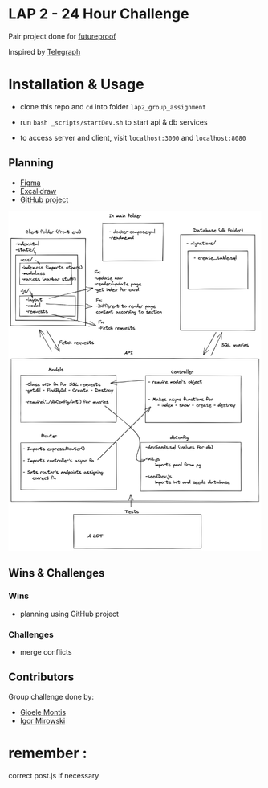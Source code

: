 # LAP 2 - 24 Hour Challenge 

Pair project done for [futureproof](https://www.getfutureproof.co.uk/)

Inspired by [Telegraph](https://telegra.ph/)

# Installation & Usage

 - clone this repo and `cd` into folder `lap2_group_assignment`

 - run `bash _scripts/startDev.sh` to start api & db services


  - to access server and client, visit `localhost:3000` and `localhost:8080`



## Planning
- [Figma](https://www.figma.com/)
- [Excalidraw](https://excalidraw.com/)
- [GitHub project](https://excalidraw.com/)

![image](assets/project_planning.png)

## Wins & Challenges

### Wins

- planning using GitHub project

### Challenges

- merge conflicts

## Contributors

Group challenge done by: 


- <a href="https://github.com/Gioele-M">Gioele Montis</a>
- <a href="https://github.com/Igormirowski">Igor Mirowski</a>



# remember :
correct post.js if necessary
